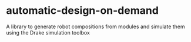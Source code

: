 # automatic-design-on-demand
A library to generate robot compositions from modules and simulate them using the Drake simulation toolbox
